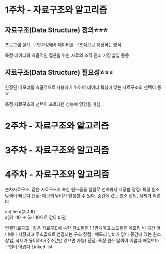 # 1주차 - 자료구조와 알고리즘
## 자료구조(Data Structure) 정의⭐⭐⭐
프로그램 설계, 구현과정에서 데이터를 구조적으로 저장하는 방식

특정 데이터의 효율적인 접근을 위한 자료의 조직 관리 저장 삽입 등등
## 자료구조(Data Structure) 필요성⭐⭐⭐
한정된 메모리를 효율적으로 사용하기 위하여 데이터 특성에 맞는 자료구조의 선택이 중요

특정 자료구조의 선택이 프로그램 성능에 영향을 미침


  
# 2주차 - 자료구조와 알고리즘

# 3주차 - 자료구조와 알고리즘

# 4주차 - 자료구조와 알고리즘
순차자료구조: 같은 자료구조에 속한 원소들을 일렬로 연속해서 저장함
장점: 특정 원소 탐색이 빠르다
단점: 메모리 낭비가 발생할 수 있다. 
         중간에 있는 원소 삽입, 삭제가 어렵다

ex) int a[3,4,5]    
     a[2]=10 -> 5가 10으로 값이 바뀜
    
연결자료구조 : 같은 자료구조에 속한 원소들은 1:1관계이고 노드들은 메모리 빈 공간 어디에나 저장되고 주소값으로 연결되는 구조
장점 : 메모리 낭비가 없다
       중간에 있는 원소 삽입, 삭제가 용이하다(주소값만 있으면 가능)
단점: 특정 원소 탐색이 어렵다
      배열보다 구현이 어렵다
Linked list
